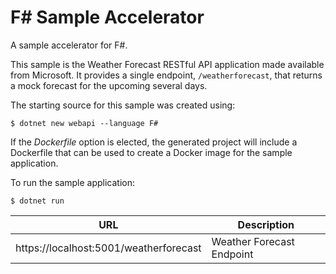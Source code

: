 # F# Sample Accelerator

A sample accelerator for F#.

This sample is the Weather Forecast RESTful API application made available from Microsoft.  It provides a single endpoint, `/weatherforecast`, that returns a mock forecast for the upcoming several days.

The starting source for this sample was created using:
```
$ dotnet new webapi --language F#
```

If the _Dockerfile_ option is elected, the generated project will include a Dockerfile that can be used to create a Docker image for the sample application.

To run the sample application:

```
$ dotnet run
```

| URL | Description |
| --- | --- |
| https://localhost:5001/weatherforecast | Weather Forecast Endpoint
